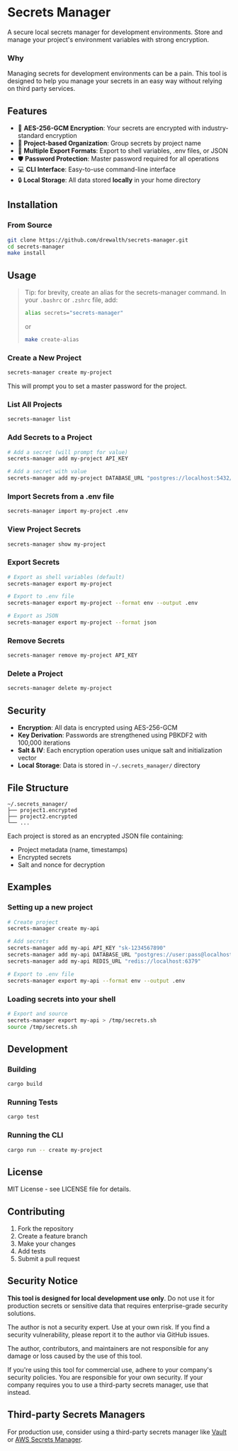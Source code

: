 # Secrets Manager

A secure local secrets manager for development environments. Store and manage your project's environment variables with strong encryption.

### Why

Managing secrets for development environments can be a pain. This tool is designed to help you manage your secrets in an easy way without relying on third party services.

## Features

- 🔐 **AES-256-GCM Encryption**: Your secrets are encrypted with industry-standard encryption
- 📁 **Project-based Organization**: Group secrets by project name
- 🚀 **Multiple Export Formats**: Export to shell variables, .env files, or JSON
- 🛡️ **Password Protection**: Master password required for all operations
- 💻 **CLI Interface**: Easy-to-use command-line interface
- 🔒 **Local Storage**: All data stored **locally** in your home directory

## Installation

### From Source

```bash
git clone https://github.com/drewalth/secrets-manager.git
cd secrets-manager
make install
```

## Usage

> Tip: for brevity, create an alias for the secrets-manager command. In your `.bashrc` or `.zshrc` file, add:
> ```bash
> alias secrets="secrets-manager"
> ```
> or
> ```bash
> make create-alias
> ```

### Create a New Project

```bash
secrets-manager create my-project
```

This will prompt you to set a master password for the project.

### List All Projects

```bash
secrets-manager list
```

### Add Secrets to a Project

```bash
# Add a secret (will prompt for value)
secrets-manager add my-project API_KEY

# Add a secret with value
secrets-manager add my-project DATABASE_URL "postgres://localhost:5432/mydb"
```

### Import Secrets from a .env file

```bash
secrets-manager import my-project .env
```

### View Project Secrets

```bash
secrets-manager show my-project
```

### Export Secrets

```bash
# Export as shell variables (default)
secrets-manager export my-project

# Export to .env file
secrets-manager export my-project --format env --output .env

# Export as JSON
secrets-manager export my-project --format json
```

### Remove Secrets

```bash
secrets-manager remove my-project API_KEY
```

### Delete a Project

```bash
secrets-manager delete my-project
```

## Security

- **Encryption**: All data is encrypted using AES-256-GCM
- **Key Derivation**: Passwords are strengthened using PBKDF2 with 100,000 iterations
- **Salt & IV**: Each encryption operation uses unique salt and initialization vector
- **Local Storage**: Data is stored in `~/.secrets_manager/` directory

## File Structure

```
~/.secrets_manager/
├── project1.encrypted
├── project2.encrypted
└── ...
```

Each project is stored as an encrypted JSON file containing:
- Project metadata (name, timestamps)
- Encrypted secrets
- Salt and nonce for decryption

## Examples

### Setting up a new project

```bash
# Create project
secrets-manager create my-api

# Add secrets
secrets-manager add my-api API_KEY "sk-1234567890"
secrets-manager add my-api DATABASE_URL "postgres://user:pass@localhost/db"
secrets-manager add my-api REDIS_URL "redis://localhost:6379"

# Export to .env file
secrets-manager export my-api --format env --output .env
```

### Loading secrets into your shell

```bash
# Export and source
secrets-manager export my-api > /tmp/secrets.sh
source /tmp/secrets.sh
```

## Development

### Building

```bash
cargo build
```

### Running Tests

```bash
cargo test
```

### Running the CLI

```bash
cargo run -- create my-project
```

## License

MIT License - see LICENSE file for details.

## Contributing

1. Fork the repository
2. Create a feature branch
3. Make your changes
4. Add tests
5. Submit a pull request

## Security Notice

**This tool is designed for local development use only**. Do not use it for production secrets or sensitive data that requires enterprise-grade security solutions.

The author is not a security expert. Use at your own risk. If you find a security vulnerability, please report it to the author via GitHub issues.

The author, contributors, and maintainers are not responsible for any damage or loss caused by the use of this tool.

If you're using this tool for commercial use, adhere to your company's security policies. You are responsible for your own security.
If your company requires you to use a third-party secrets manager, use that instead.

## Third-party Secrets Managers

For production use, consider using a third-party secrets manager like [Vault](https://www.vaultproject.io/) or [AWS Secrets Manager](https://aws.amazon.com/secrets-manager/).